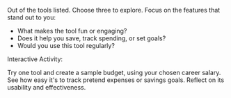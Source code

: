 Out of the tools listed. Choose three to explore. Focus on the features that stand out to you:

  - What makes the tool fun or engaging?
  - Does it help you save, track spending, or set goals?
  - Would you use this tool regularly?

Interactive Activity:

Try one tool and create a sample budget, using your chosen career salary. See how easy it's to track pretend expenses or savings goals. Reflect on its usability and effectiveness.